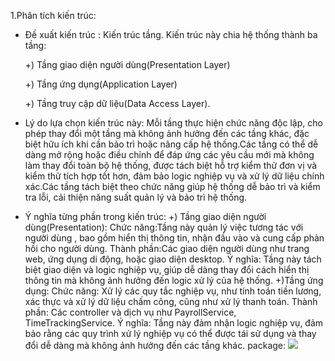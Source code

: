 1.Phân tích kiến trúc:
- Đề xuất kiến trúc : Kiến trúc  tầng.
   Kiến trúc này chia hệ thống thành ba tầng:
  
    +)	Tầng giao diện người dùng(Presentation Layer)
  
    +)  Tầng ứng dụng(Application Layer)
  
  	+)  Tầng truy cập dữ liệu(Data Access Layer).
  
- Lý do lựa chọn kiến trúc này:
  Mỗi tầng thực hiện chức năng độc lập, cho phép thay đổi một tầng mà không ảnh hưởng đến các tầng khác, đặc biệt hữu ích khi cần bảo trì hoặc nâng cấp hệ thống.Các tầng có thể dễ dàng mở 
  rộng hoặc điều chỉnh để đáp ứng các yêu cầu mới mà không làm thay đổi toàn bộ hệ thống, được tách biệt hỗ trợ kiểm thử đơn vị và kiểm thử tích hợp tốt hơn, đảm bảo logic nghiệp vụ và xử 
  lý dữ liệu chính xác.Các tầng tách biệt theo chức năng giúp hệ thống dễ bảo trì và kiểm tra lỗi, cải thiện năng suất quản lý và bảo trì hệ thống.
- Ý nghĩa từng phần trong kiến trúc:
   +)	Tầng giao diện người dùng(Presentation):
      Chức năng:Tầng này quản lý việc tương tác với người dùng , bao gồm hiển thị thông tin, nhận đầu vào và cung cấp phản hồi cho người dùng.
      Thành phần:Các giao diện người dùng như trang web, ứng dụng di động, hoặc giao diện desktop.
      Ý nghĩa: Tầng này tách biệt giao diện và logic nghiệp vụ, giúp dễ dàng thay đổi cách hiển thị thông tin mà không ảnh hưởng đến logic xử lý của hệ thống.
   +)Tầng ứng dụng:
      Chức năng: Xử lý các quy tắc nghiệp vụ, như tính toán tiền lương, xác thực và xử lý dữ liệu chấm công, cũng như xử lý thanh toán.
      Thành phần: Các controller và dịch vụ như PayrollService, TimeTrackingService.
      Ý nghĩa: Tầng này đảm nhận logic nghiệp vụ, đảm bảo rằng các quy trình xử lý nghiệp vụ có thể được tái sử dụng và thay đổi dễ dàng mà không ảnh hưởng đến các tầng khác.
package:
  ![](https://www.planttext.com/api/plantuml/png/X98z2eCm68Rtd2AuUmCHXNOGEaYBK-aGqeyIZ2OaQI4KJzQXH-eLwa-fCLRh5B-yoVFoaDVZcMX3bBbM7EcIrLW93KWIMf8Bu21NeA4sn31Hunsne09yHxZzZjjASc41Yko4ewZ8udYOvyGgmRa_teCKoZZJPgIaKd96ro07K3T6eJlyMNguvS00_hdVeB73XXY2Kqf1wuKEtKMQ6Q5iTyluvpNv5nlwhAJQLXEvOHZFHI3NSv_mH237UBy_zU0mlcec8ASWcabsWPEW9zi1kx44wdFtuDu0003__mC0)
  
